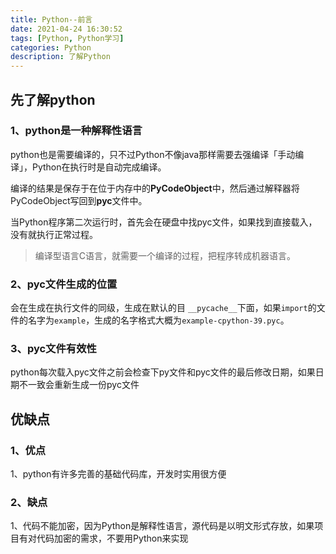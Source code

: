 ```yaml
---
title: Python--前言
date: 2021-04-24 16:30:52
tags: [Python, Python学习]
categories: Python
description: 了解Python
---
```


## 先了解python

### 1、python是一种解释性语言

python也是需要编译的，只不过Python不像java那样需要去强编译「手动编译」，Python在执行时是自动完成编译。

编译的结果是保存于在位于内存中的**PyCodeObject**中，然后通过解释器将PyCodeObject写回到**pyc**文件中。

当Python程序第二次运行时，首先会在硬盘中找pyc文件，如果找到直接载入，没有就执行正常过程。

> 编译型语言C语言，就需要一个编译的过程，把程序转成机器语言。

### 2、pyc文件生成的位置

会在生成在执行文件的同级，生成在默认的目 `__pycache__`下面，如果`import`的文件的名字为`example`，生成的名字格式大概为`example-cpython-39.pyc`。

### 3、pyc文件有效性

python每次载入pyc文件之前会检查下py文件和pyc文件的最后修改日期，如果日期不一致会重新生成一份pyc文件



## 优缺点

### 1、优点

1、python有许多完善的基础代码库，开发时实用很方便

### 2、缺点

1、代码不能加密，因为Python是解释性语言，源代码是以明文形式存放，如果项目有对代码加密的需求，不要用Python来实现



#### <!--深入的遇到再补充-->